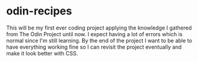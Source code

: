 # odin-recipes
This will be my first ever coding project applying the knowledge I gathered from The Odin Project until now. 
I expect having a lot of errors which is normal since I'm still learning. 
By the end of the project I want to be able to have everything working fine so I can revisit the project eventually and make it look better with CSS. 